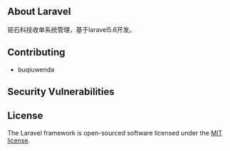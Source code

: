 ## About Laravel
  钜石科技收单系统管理，基于laravel5.6开发。


## Contributing
  * buqiuwenda

## Security Vulnerabilities


## License

The Laravel framework is open-sourced software licensed under the [MIT license](https://opensource.org/licenses/MIT).
